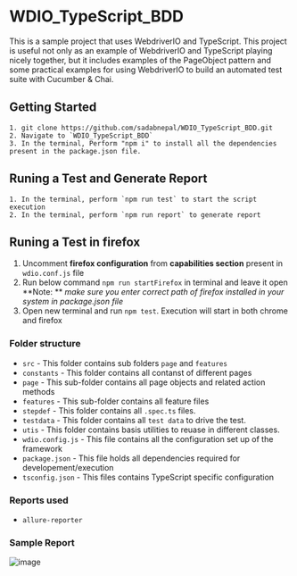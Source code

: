 # WDIO_TypeScript_BDD
This is a sample project that uses WebdriverIO and TypeScript. This project is useful not only as an example of WebdriverIO and TypeScript playing nicely together, but it includes examples of the PageObject pattern and some practical examples for using WebdriverIO to build an automated test suite with Cucumber & Chai.

## Getting Started
```
1. git clone https://github.com/sadabnepal/WDIO_TypeScript_BDD.git
2. Navigate to `WDIO_TypeScript_BDD`
3. In the terminal, Perform "npm i" to install all the dependencies present in the package.json file.
```

## Runing a Test and Generate Report
```
1. In the terminal, perform `npm run test` to start the script execution
2. In the terminal, perform `npm run report` to generate report
```

## Runing a Test in firefox
1. Uncomment **firefox configuration** from **capabilities section** present in `wdio.conf.js` file
2. Run below command `npm run startFirefox` in terminal and leave it open <br>
	**Note: ** *make sure you enter correct path of firefox installed in your system in package.json file*
3. Open new terminal and run `npm test`. Execution will start in both chrome and firefox

### Folder structure
- `src` - This folder contains sub folders `page` and `features`
- `constants` - This folder contains all contanst of different pages
- `page` - This sub-folder contains all page objects and related action methods 
- `features` - This sub-folder contains all feature files
- `stepdef` - This folder contains all `.spec.ts` files.
- `testdata` - This folder contains all `test data` to drive the test.
- `utis` - This folder contains basis utilities to reuase in different classes.
- `wdio.config.js` - This file contains all the configuration set up of the framework
- `package.json` - This file holds all dependencies required for developement/execution
- `tsconfig.json` - This files contains TypeScript specific configuration

### Reports used
- `allure-reporter`

### Sample Report
![image](https://user-images.githubusercontent.com/65847528/101646968-337b7d80-3a5e-11eb-84e7-32f52e5f278b.png)
